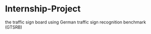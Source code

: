 # Internship-Project
the traffic sign board using German traffic sign recognition benchmark (GTSRB)
